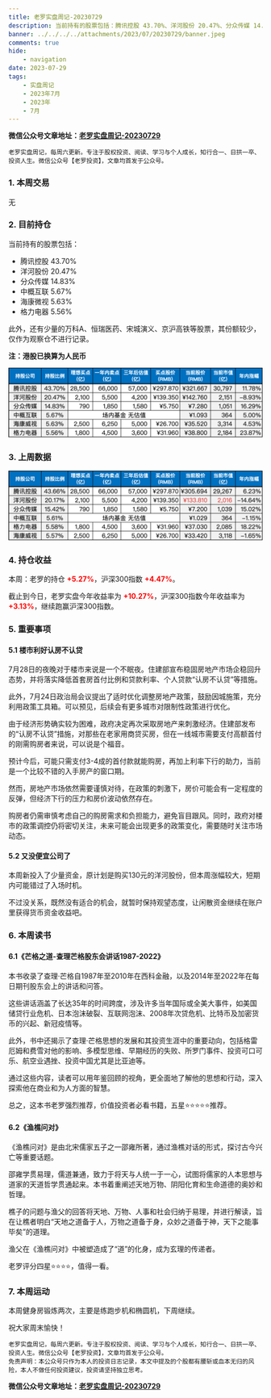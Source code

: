 ```yaml
---
title: 老罗实盘周记-20230729
description: 当前持有的股票包括：腾讯控股 43.70%、洋河股份 20.47%、分众传媒 14.83%、中概互联 5.67%、海康微视 5.63%、格力电器 5.56%。此外，还有少量的万科A、恒瑞医药、宋城演义、京沪高铁等股票，其份额较少，仅作为观察仓不进行记录。本周：老罗的持仓+5.27%，沪深300指数+4.47%。
banner: ../../../../attachments/2023/07/20230729/banner.jpeg
comments: true
hide:
    - navigation
date: 2023-07-29
tags:
    - 实盘周记
    - 2023年7月
    - 2023年
    - 7月
---
```


__微信公众号文章地址：[老罗实盘周记-20230729](https://mp.weixin.qq.com/s/4eXfRfb-JEndptgwvptNEQ)__

```
老罗实盘周记，每周六更新。专注于股权投资、阅读、学习与个人成长，知行合一、日拱一卒、投资人生。微信公众号【老罗投资】，文章均首发于公众号。
```

### 1. 本周交易

无

### 2. 目前持仓

当前持有的股票包括：

+ 腾讯控股 43.70%
+ 洋河股份 20.47%
+ 分众传媒 14.83%
+ 中概互联 5.67%
+ 海康微视 5.63%
+ 格力电器 5.56%

此外，还有少量的万科A、恒瑞医药、宋城演义、京沪高铁等股票，其份额较少，仅作为观察仓不进行记录。

**注：港股已换算为人民币**

![目前持仓](../../../attachments/2023/07/20230729/1.png)

### 3. 上周数据

![上周数据](../../../attachments/2023/07/20230729/2.png)

### 4. 持仓收益

本周：老罗的持仓 <strong style="color:red;">+5.27%</strong>，沪深300指数 <strong style="color:red;">+4.47%</strong>。

截止到今日，老罗实盘今年收益率为 <strong style="color:red;">+10.27%</strong>，沪深300指数今年收益率为 <strong style="color:red;">+3.13%</strong>，继续跑赢沪深300指数。

### 5. 重要事项

#### 5.1 楼市利好认房不认贷

7月28日的夜晚对于楼市来说是一个不眠夜。住建部宣布稳固房地产市场企稳回升态势，并将落实降低首套房首付比例和贷款利率、个人贷款“认房不认贷”等措施。

此外，7月24日政治局会议提出了适时优化调整房地产政策，鼓励因城施策，充分利用政策工具箱。可以预见，后续会有更多城市对限制性政策进行优化。

由于经济形势确实较为困难，政府决定再次采取房地产来刺激经济。住建部发布的“认房不认贷”措施，对那些在老家用商贷买房，但在一线城市需要支付高额首付的刚需购房者来说，可以说是个福音。

预计今后，可能只需支付3-4成的首付款就能购房，再加上利率下行的助力，当前是一个比较不错的入手房产的窗口期。

然而，房地产市场依然需要谨慎对待，在政策的刺激下，房价可能会有一定程度的反弹，但经济下行的压力和房价波动依然存在。

购房者仍需审慎考虑自己的购房需求和负担能力，避免盲目跟风。同时，政府对楼市的政策调控仍将密切关注，未来可能会出现更多的政策变化，需要随时关注市场动态。

#### 5.2 又没便宜公司了

本周新投入了少量资金，原计划是购买130元的洋河股份，但本周涨幅较大，短期内可能错过了入场时机。

不过没关系，既然没有适合的机会，就暂时保持观望态度，让闲散资金继续在账户里获得货币资金收益吧。

### 6. 本周读书

#### 6.1《芒格之道-查理芒格股东会讲话1987-2022》

本书收录了查理·芒格自1987年至2010年在西科金融，以及2014年至2022年在每日期刊股东会上的讲话和问答。

这些讲话涵盖了长达35年的时间跨度，涉及许多当年国际或全美大事件，如美国储贷行业危机、日本泡沫破裂、互联网泡沫、2008年次贷危机、比特币及加密货币的兴起、新冠疫情等。

此外，书中还揭示了查理·芒格思想的发展和其投资生涯中的重要动向，包括格雷厄姆和费雪对他的影响、多模型思维、早期经历的失败、所罗门事件、投资可口可乐、航空业遇挫、投资中国尤其是比亚迪等。

通过这些内容，读者可以用年鉴回顾的视角，更全面地了解他的思想和行动，深入探索他在商业和为人方面的智慧。

总之，这本书老罗强烈推荐，价值投资者必看书籍，五星⭐️⭐️⭐️⭐️⭐️推荐。

#### 6.2《渔樵问对》

《渔樵问对》是由北宋儒家五子之一邵雍所著，通过渔樵对话的形式，探讨古今兴亡等重要话题。

邵雍学贯易理，儒道兼通，致力于将天与人统一于一心，试图将儒家的人本思想与道家的天道哲学贯通起来。本书着重阐述天地万物、阴阳化育和生命道德的奥妙和哲理。

樵子的问题与渔父的回答将天地、万物、人事和社会归纳于易理，并进行解读，旨在让樵者明白“天地之道备于人，万物之道备于身，众妙之道备于神，天下之能事毕矣”的道理。

渔父在《渔樵问对》中被塑造成了“道”的化身，成为玄理的传递者。

老罗评分四星⭐️⭐️⭐️⭐️，值得一看。

### 7. 本周运动

本周健身房锻炼两次，主要是练跑步机和椭圆机，下周继续。

祝大家周末愉快！

```
老罗实盘周记，每周六更新。专注于股权投资、阅读、学习与个人成长，知行合一、日拱一卒、投资人生。微信公众号【老罗投资】，文章均首发于公众号。
免责声明：本公众号只作为本人的投资日志记录，本文中提及的个股都有腰斩或血本无归的风险，本人不做任何投资建议，投资请坚持独立思考。
```

__微信公众号文章地址：[老罗实盘周记-20230729](https://mp.weixin.qq.com/s/4eXfRfb-JEndptgwvptNEQ)__